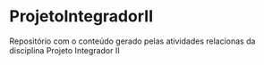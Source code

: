 # ProjetoIntegradorII
Repositório com o conteúdo gerado pelas atividades relacionas da disciplina Projeto Integrador II
